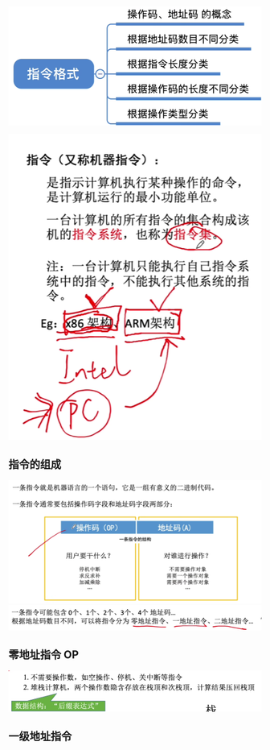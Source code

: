 


![输入图片说明](/imgs/2025-08-10/CrqEzQazqViHptQs.png)


![输入图片说明](/imgs/2025-08-10/y11dTrarPsESb0Sy.png)
## 指令的组成
![输入图片说明](/imgs/2025-08-10/vkD9SSs0pUcBLLd1.png)
![输入图片说明](/imgs/2025-08-10/gJiE2HTJVcdjjxTG.png)

## 零地址指令 OP
![输入图片说明](/imgs/2025-08-10/E0oTwtoxv8KfH0Z0.png)
## 一级地址指令 


<!--stackedit_data:
eyJoaXN0b3J5IjpbLTExODUwMTMyNjRdfQ==
-->